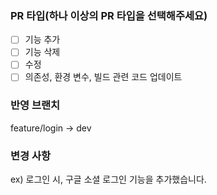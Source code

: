 ### PR 타입(하나 이상의 PR 타입을 선택해주세요)

- [ ] 기능 추가
- [ ] 기능 삭제
- [ ] 수정
- [ ] 의존성, 환경 변수, 빌드 관련 코드 업데이트

### 반영 브랜치

feature/login -> dev

### 변경 사항

ex) 로그인 시, 구글 소셜 로그인 기능을 추가했습니다.
